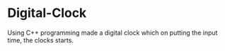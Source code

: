 # Digital-Clock
Using C++ programming made a digital clock which on putting the input time, the clocks starts.
